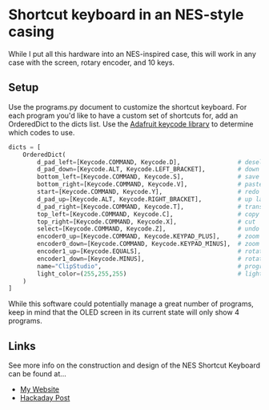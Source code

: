 # Shortcut keyboard in an NES-style casing

While I put all this hardware into an NES-inspired case, this will work in any case with the screen, rotary encoder, and 10 keys.

## Setup

Use the programs.py document to customize the shortcut keyboard. For each program you'd like to have a custom set of shortcuts for, add an OrderedDict to the dicts list. Use the [Adafruit keycode library](https://docs.circuitpython.org/projects/hid/en/latest/_modules/adafruit_hid/keycode.html) to determine which codes to use.

```py
dicts = [
    OrderedDict(
        d_pad_left=[Keycode.COMMAND, Keycode.D],                # deselect
        d_pad_down=[Keycode.ALT, Keycode.LEFT_BRACKET],         # down layer
        bottom_left=[Keycode.COMMAND, Keycode.S],               # save
        bottom_right=[Keycode.COMMAND, Keycode.V],              # paste
        start=[Keycode.COMMAND, Keycode.Y],                     # redo
        d_pad_up=[Keycode.ALT, Keycode.RIGHT_BRACKET],          # up layer                  
        d_pad_right=[Keycode.COMMAND, Keycode.T],               # transform
        top_left=[Keycode.COMMAND, Keycode.C],                  # copy
        top_right=[Keycode.COMMAND, Keycode.X],                 # cut
        select=[Keycode.COMMAND, Keycode.Z],                    # undo
        encoder0_up=[Keycode.COMMAND, Keycode.KEYPAD_PLUS],     # zoom in
        encoder0_down=[Keycode.COMMAND, Keycode.KEYPAD_MINUS],  # zoom out
        encoder1_up=[Keycode.EQUALS],                           # rotate canvas right
        encoder1_down=[Keycode.MINUS],                          # rotate canvas left
        name="ClipStudio",                                      # program name
        light_color=(255,255,255)                               # light color
    )
]
```

While this software could potentially manage a great number of programs, keep in mind that the OLED screen in its current state will only show 4 programs.

## Links

See more info on the construction and design of the NES Shortcut Keyboard can be found at...

* [My Website](https://www.wingsumlaw.com)
* [Hackaday Post](https://hackaday.io/project/186123-nes-shortcut-keyboard)
